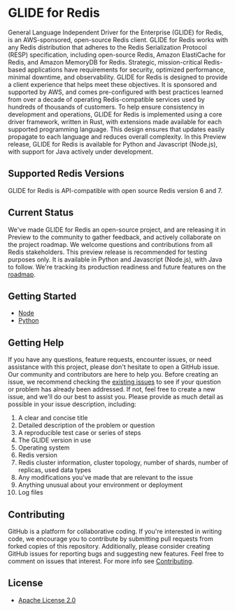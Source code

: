 # GLIDE for Redis
General Language Independent Driver for the Enterprise (GLIDE) for Redis, is an AWS-sponsored, open-source Redis client. GLIDE for Redis works with any Redis distribution that adheres to the Redis Serialization Protocol (RESP) specification, including open-source Redis, Amazon ElastiCache for Redis, and Amazon MemoryDB for Redis.
Strategic, mission-critical Redis-based applications have requirements for security, optimized performance, minimal downtime, and observability.  GLIDE for Redis is designed to provide a client experience that helps meet these objectives. It is sponsored and supported by AWS, and comes pre-configured with best practices learned from over a decade of operating Redis-compatible services used by hundreds of thousands of customers. To help ensure consistency in development and operations, GLIDE for Redis is implemented using a core driver framework, written in Rust, with extensions made available for each supported programming language. This design ensures that updates easily propagate to each language and reduces overall complexity. In this Preview release, GLIDE for Redis is available for Python and Javascript (Node.js), with support for Java actively under development.

## Supported Redis Versions
GLIDE for Redis is API-compatible with open source Redis version 6 and 7.

## Current Status
We've made GLIDE for Redis an open-source project, and are releasing it in Preview to the community to gather feedback, and actively collaborate on the project roadmap. We welcome questions and contributions from all Redis stakeholders. 
This preview release is recommended for testing purposes only. It is available in Python and Javascript (Node.js), with Java to follow. We're tracking its production readiness and future features on the [roadmap](https://github.com/orgs/aws/projects/165/).


## Getting Started

-   [Node](./node/README.md)
-   [Python](./python/README.md)

## Getting Help
If you have any questions, feature requests, encounter issues, or need assistance with this project, please don't hesitate to open a GitHub issue. Our community and contributors are here to help you. Before creating an issue, we recommend checking the [existing issues](https://github.com/aws/glide-for-redis/issues) to see if your question or problem has already been addressed. If not, feel free to create a new issue, and we'll do our best to assist you. Please provide as much detail as possible in your issue description, including: 

1. A clear and concise title
2. Detailed description of the problem or question
3. A reproducible test case or series of steps
4. The GLIDE version in use
5. Operating system
6. Redis version
7. Redis cluster information, cluster topology, number of shards, number of replicas, used data types
8. Any modifications you've made that are relevant to the issue
9. Anything unusual about your environment or deployment
10. Log files


## Contributing

GitHub is a platform for collaborative coding. If you're interested in writing code, we encourage you to contribute by submitting pull requests from forked copies of this repository. Additionally, please consider creating GitHub issues for reporting bugs and suggesting new features. Feel free to comment on issues that interest. For more info see [Contributing](./CONTRIBUTING.md).

## License
* [Apache License 2.0](./LICENSE)
